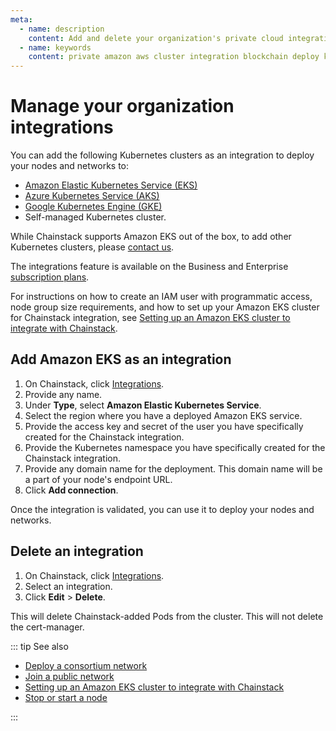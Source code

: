 ```yaml
---
meta:
  - name: description
    content: Add and delete your organization's private cloud integrations
  - name: keywords
    content: private amazon aws cluster integration blockchain deploy kubernetes k8s
---
```


# Manage your organization integrations

You can add the following Kubernetes clusters as an integration to deploy your nodes and networks to:

* [Amazon Elastic Kubernetes Service (EKS)](https://aws.amazon.com/eks/)
* [Azure Kubernetes Service (AKS)](https://azure.microsoft.com/en-us/services/kubernetes-service/)
* [Google Kubernetes Engine (GKE)](https://cloud.google.com/kubernetes-engine)
* Self-managed Kubernetes cluster.

While Chainstack supports Amazon EKS out of the box, to add other Kubernetes clusters, please <a href="https://chainstack.com/contact/" target="_blank">contact us</a>.

The integrations feature is available on the Business and Enterprise <a href="https://chainstack.com/pricing/" target="_blank">subscription plans</a>.

For instructions on how to create an IAM user with programmatic access, node group size requirements, and how to set up your Amazon EKS cluster for Chainstack integration, see <a href="https://support.chainstack.com/hc/en-us/articles/900004174426" target="_blank">Setting up an Amazon EKS cluster to integrate with Chainstack</a>.

## Add Amazon EKS as an integration

1. On Chainstack, click <a href="https://console.chainstack.com/integrations" target="_blank">Integrations</a>.
1. Provide any name.
1. Under **Type**, select **Amazon Elastic Kubernetes Service**.
1. Select the region where you have a deployed Amazon EKS service.
1. Provide the access key and secret of the user you have specifically created for the Chainstack integration.
1. Provide the Kubernetes namespace you have specifically created for the Chainstack integration.
1. Provide any domain name for the deployment. This domain name will be a part of your node's endpoint URL.
1. Click **Add connection**.

Once the integration is validated, you can use it to deploy your nodes and networks.

## Delete an integration

1. On Chainstack, click <a href="https://console.chainstack.com/integrations" target="_blank">Integrations</a>.
1. Select an integration.
1. Click **Edit** > **Delete**.

This will delete Chainstack-added Pods from the cluster. This will not delete the cert-manager.

::: tip See also

* [Deploy a consortium network](/platform/deploy-a-consortium-network)
* [Join a public network](/platform/join-a-public-network)
* <a href="https://support.chainstack.com/hc/en-us/articles/900004174426" target="_blank">Setting up an Amazon EKS cluster to integrate with Chainstack</a>
* [Stop or start a node](/platform/stop-or-start-a-node)

:::
